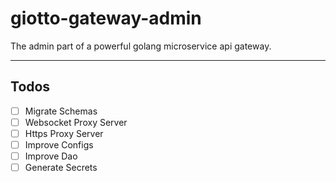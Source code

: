 # giotto-gateway-admin

The admin part of a powerful golang microservice api gateway.

---

## Todos

- [ ] Migrate Schemas
- [ ] Websocket Proxy Server
- [ ] Https Proxy Server
- [ ] Improve Configs
- [ ] Improve Dao
- [ ] Generate Secrets
